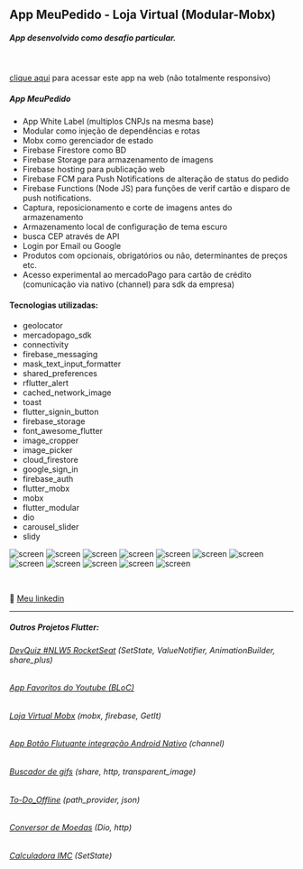 ## App MeuPedido - Loja Virtual (Modular-Mobx)
##### App desenvolvido como desafio particular.

<br>

[clique aqui](https://meupedido-237bd.web.app/) para acessar este app na web (não totalmente responsivo)

##### App MeuPedido
- App White Label (multiplos CNPJs na mesma base)
- Modular como injeção de dependências e rotas
- Mobx como gerenciador de estado
- Firebase Firestore como BD
- Firebase Storage para armazenamento de imagens
- Firebase hosting para publicação web
- Firebase FCM para Push Notifications de alteração de status do pedido
- Firebase Functions (Node JS) para funções de verif cartão e disparo de push notifications.
- Captura, reposicionamento e corte de imagens antes do armazenamento
- Armazenamento local de configuração de tema escuro
- busca CEP através de API
- Login por Email ou Google
- Produtos com opcionais, obrigatórios ou não, determinantes de preços etc.
- Acesso experimental ao mercadoPago para cartão de crédito (comunicação via nativo (channel) para sdk da empresa)

#### Tecnologias utilizadas:

- geolocator
- mercadopago_sdk
- connectivity
- firebase_messaging
- mask_text_input_formatter
- shared_preferences
- rflutter_alert
- cached_network_image
- toast
- flutter_signin_button
- firebase_storage
- font_awesome_flutter
- image_cropper
- image_picker
- cloud_firestore
- google_sign_in
- firebase_auth
- flutter_mobx
- mobx
- flutter_modular
- dio
- carousel_slider
- slidy

![screen](/MeuPedidoAPP/imgs/screen01.png) 
![screen](/MeuPedidoAPP/imgs/screen02.png) ![screen](/MeuPedidoAPP/imgs/screen02b.png)
![screen](/MeuPedidoAPP/imgs/screen03.png) ![screen](/MeuPedidoAPP/imgs/screen03b.png) ![screen](/MeuPedidoAPP/imgs/screen03c.png)
![screen](/MeuPedidoAPP/imgs/screen04.png) ![screen](/MeuPedidoAPP/imgs/screen04b.png)
![screen](/MeuPedidoAPP/imgs/screen05.png) ![screen](/MeuPedidoAPP/imgs/screen06.png)
![screen](/MeuPedidoAPP/imgs/screen07.png) ![screen](/MeuPedidoAPP/imgs/screen08.png)

<br>

💬 [Meu linkedin](https://www.linkedin.com/in/isaias-gon%C3%A7alves-igs/)

<hr>

##### Outros Projetos Flutter:
###### [DevQuiz #NLW5 RocketSeat](https://github.com/IsaBass/nlw5_devquiz) (SetState, ValueNotifier, AnimationBuilder, share_plus)

###### [App Favoritos do Youtube (BLoC)](https://github.com/IsaBass/youtube_favorites) 
###### [Loja Virtual Mobx](https://github.com/IsaBass/cursolojavirtual_mobx) (mobx, firebase, GetIt)
###### [App Botão Flutuante integração Android Nativo](https://github.com/IsaBass/floatingchannelandroid) (channel)
###### [Buscador de gifs](https://github.com/IsaBass/buscador_gifs) (share, http, transparent_image)
###### [To-Do_Offline](https://github.com/IsaBass/todo_offline) (path_provider, json)
###### [Conversor de Moedas](https://github.com/IsaBass/conversor_moedas) (Dio, http)
###### [Calculadora IMC](https://github.com/IsaBass/calcIMC) (SetState)





<!--
## Meus Projetos Flutter:
#### [DevQuiz #NLW5 RocketSeat](https://github.com/IsaBass/nlw5_devquiz)
- projeto da 5ª NLW , trilha Flutter
- SetState, ValueNotifier, AnimationBuilder, shared_plus
<!--
#### [Calculadora IMC](https://github.com/IsaBass/calcIMC)
- projeto inicial de aprendizado
- SetState
-->

